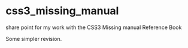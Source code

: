 css3_missing_manual
===================

share point for my work with the CSS3 Missing manual Reference Book

Some simpler revision.


